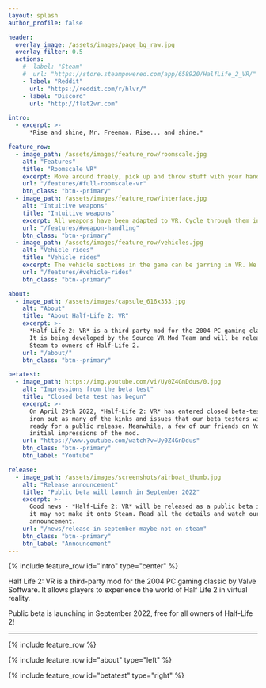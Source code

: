 ```yaml
---
layout: splash
author_profile: false

header:
  overlay_image: /assets/images/page_bg_raw.jpg
  overlay_filter: 0.5
  actions:
    #- label: "Steam"
    #  url: "https://store.steampowered.com/app/658920/HalfLife_2_VR/"
    - label: "Reddit"
      url: "https://reddit.com/r/hlvr/"
    - label: "Discord"
      url: "http://flat2vr.com"

intro:
  - excerpt: >-
      *Rise and shine, Mr. Freeman. Rise... and shine.*

feature_row:
  - image_path: /assets/images/feature_row/roomscale.jpg
    alt: "Features"
    title: "Roomscale VR"
    excerpt: Move around freely, pick up and throw stuff with your hands, *be* Gordon Freeman.
    url: "/features/#full-roomscale-vr"
    btn_class: "btn--primary"
  - image_path: /assets/images/feature_row/interface.jpg
    alt: "Intuitive weapons"
    title: "Intuitive weapons"
    excerpt: All weapons have been adapted to VR. Cycle through them in an intuitive Alyx-inspired weapon selection wheel.
    url: "/features/#weapon-handling"
    btn_class: "btn--primary"
  - image_path: /assets/images/feature_row/vehicles.jpg
    alt: "Vehicle rides"
    title: "Vehicle rides"
    excerpt: The vehicle sections in the game can be jarring in VR. We are doing our best to make them accessible to as many people as possible.
    url: "/features/#vehicle-rides"
    btn_class: "btn--primary"

about:
  - image_path: /assets/images/capsule_616x353.jpg
    alt: "About"
    title: "About Half-Life 2: VR"
    excerpt: >-
      *Half-Life 2: VR* is a third-party mod for the 2004 PC gaming classic by Valve Software.
      It is being developed by the Source VR Mod Team and will be released free of charge on
      Steam to owners of Half-Life 2.
    url: "/about/"
    btn_class: "btn--primary"

betatest:
  - image_path: https://img.youtube.com/vi/Uy0Z4GnDdus/0.jpg
    alt: "Impressions from the beta test"
    title: "Closed beta test has begun"
    excerpt: >-
      On April 29th 2022, *Half-Life 2: VR* has entered closed beta-testing. We are now working hard to
      iron out as many of the kinks and issues that our beta testers will discover to get the game
      ready for a public release. Meanwhile, a few of our friends on Youtube have published their
      initial impressions of the mod.
    url: "https://www.youtube.com/watch?v=Uy0Z4GnDdus"
    btn_class: "btn--primary"
    btn_label: "Youtube"

release:
  - image_path: /assets/images/screenshots/airboat_thumb.jpg
    alt: "Release announcement"
    title: "Public beta will launch in September 2022"
    excerpt: >-
      Good news - *Half-Life 2: VR* will be released as a public beta in September 2022! Unfortunately,
      it may not make it onto Steam. Read all the details and watch our launch trailer in the full
      announcement.
    url: "/news/release-in-september-maybe-not-on-steam"
    btn_class: "btn--primary"
    btn_label: "Announcement"
---
```


{% include feature_row id="intro" type="center" %}

Half Life 2: VR is a third-party mod for the 2004 PC gaming classic by Valve Software. It allows players to experience the world of Half Life 2 in virtual reality.

Public beta is launching in September 2022, free for all owners of Half-Life 2!

---

{% include feature_row %}

{% include feature_row id="about" type="left" %}

{% include feature_row id="betatest" type="right" %}
